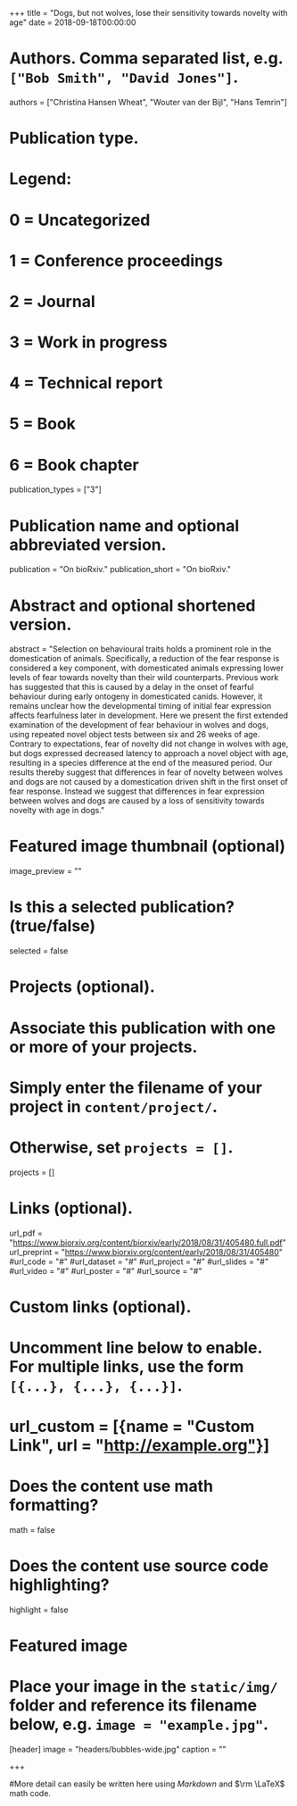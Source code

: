 +++
title = "Dogs, but not wolves, lose their sensitivity towards novelty with age"
date = 2018-09-18T00:00:00

# Authors. Comma separated list, e.g. `["Bob Smith", "David Jones"]`.
authors = ["Christina Hansen Wheat", "Wouter van der Bijl", "Hans Temrin"]

# Publication type.
# Legend:
# 0 = Uncategorized
# 1 = Conference proceedings
# 2 = Journal
# 3 = Work in progress
# 4 = Technical report
# 5 = Book
# 6 = Book chapter
publication_types = ["3"]

# Publication name and optional abbreviated version.
publication = "On bioRxiv."
publication_short =  "On bioRxiv."

# Abstract and optional shortened version.
abstract = "Selection on behavioural traits holds a prominent role in the domestication of animals. Specifically, a reduction of the fear response is considered a key component, with domesticated animals expressing lower levels of fear towards novelty than their wild counterparts. Previous work has suggested that this is caused by a delay in the onset of fearful behaviour during early ontogeny in domesticated canids. However, it remains unclear how the developmental timing of initial fear expression affects fearfulness later in development. Here we present the first extended examination of the development of fear behaviour in wolves and dogs, using repeated novel object tests between six and 26 weeks of age. Contrary to expectations, fear of novelty did not change in wolves with age, but dogs expressed decreased latency to approach a novel object with age, resulting in a species difference at the end of the measured period. Our results thereby suggest that differences in fear of novelty between wolves and dogs are not caused by a domestication driven shift in the first onset of fear response. Instead we suggest that differences in fear expression between wolves and dogs are caused by a loss of sensitivity towards novelty with age in dogs."

# Featured image thumbnail (optional)
image_preview = ""

# Is this a selected publication? (true/false)
selected = false

# Projects (optional).
#   Associate this publication with one or more of your projects.
#   Simply enter the filename of your project in `content/project/`.
#   Otherwise, set `projects = []`.
projects = []

# Links (optional).
url_pdf = "https://www.biorxiv.org/content/biorxiv/early/2018/08/31/405480.full.pdf"
url_preprint = "https://www.biorxiv.org/content/early/2018/08/31/405480"
#url_code = "#"
#url_dataset = "#"
#url_project = "#"
#url_slides = "#"
#url_video = "#"
#url_poster = "#"
#url_source = "#"

# Custom links (optional).
#   Uncomment line below to enable. For multiple links, use the form `[{...}, {...}, {...}]`.
# url_custom = [{name = "Custom Link", url = "http://example.org"}]

# Does the content use math formatting?
math = false

# Does the content use source code highlighting?
highlight = false

# Featured image
# Place your image in the `static/img/` folder and reference its filename below, e.g. `image = "example.jpg"`.
[header]
image = "headers/bubbles-wide.jpg"
caption = ""

+++

#More detail can easily be written here using *Markdown* and $\rm \LaTeX$ math code.
